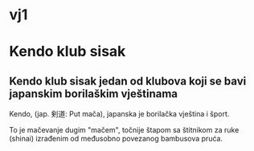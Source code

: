 # vj1
<!DOCTYPE html>
<html lang="hr">
<head>
    <title>Zadatak 1</title>
		<meta http-equiv="content-type" content="text/html; charset=UTF-8">
		<meta name="description" content="">
		<meta name="keywords" content="">
		<meta name="author" content="Filip-Ivan Sigur">
		<meta name="viewport" content="width=device-width, initial-scale=1">
		<link rel="shortcut icon" type="image/x-icon" href="favicon.ico">
</head>
<body>
    <h1>Kendo klub sisak</h1>
    <h2>Kendo klub sisak jedan od klubova koji se bavi japanskim borilaškim vještinama</h2>
    <p>Kendo, (jap. 剣道: Put mača), japanska je borilačka vještina i šport.</p>
    <p>To je mačevanje dugim "mačem", točnije štapom sa štitnikom za ruke (shinai) izrađenim od međusobno povezanog bambusova pruća. </p>
</body>
</html>
